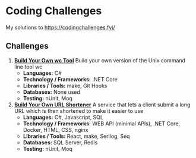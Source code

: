 # Coding Challenges
My solutions to https://codingchallenges.fyi/

## Challenges
1. [**Build Your Own wc Tool**](/ccwc)
	Build your own version of the Unix command line tool wc
	- **Languages:** C#
	- **Technology / Frameworks:** .NET Core
	- **Libraries / Tools:** make, Git Hooks
	- **Databases:** None used
	- **Testing:** nUnit, Moq
1. [**Build Your Own URL Shortener**](/urlShortener)
	A service that lets a client submit a long URL which is then shortened to make it easier to use
	- **Languages:** C#, Javascript, SQL
	- **Technology / Frameworks:** WEB API (minimal APIs), .NET Core, Docker, HTML, CSS, nginx
	- **Libraries / Tools:** React, make, Serilog, Seq
	- **Databases:** SQL Server, Redis
	- **Testing:** nUnit, Moq
